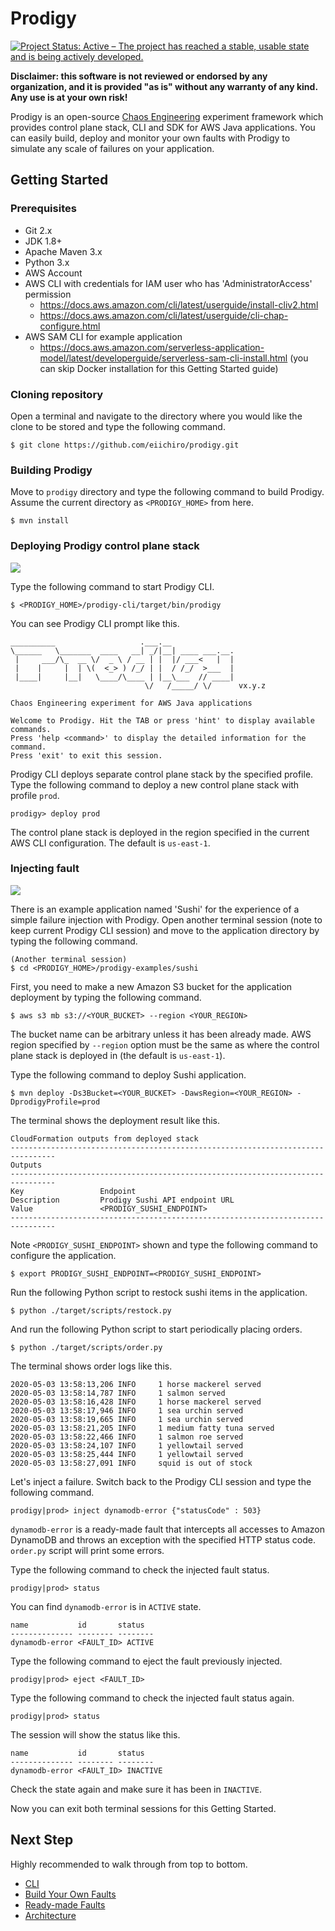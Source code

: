 Prodigy
===
[![Project Status: Active – The project has reached a stable, usable state and is being actively developed.](https://www.repostatus.org/badges/latest/active.svg)](https://www.repostatus.org/#active)

**Disclaimer: this software is not reviewed or endorsed by any organization, and it is provided "as is" without any warranty of any kind. Any use is at your own risk!**

Prodigy is an open-source [Chaos Engineering](http://principlesofchaos.org/) experiment framework which provides control plane stack, CLI and SDK for AWS Java applications. You can easily build, deploy and monitor your own faults with Prodigy to simulate any scale of failures on your application.

Getting Started
---
### Prerequisites
* Git 2.x
* JDK 1.8+
* Apache Maven 3.x
* Python 3.x
* AWS Account
* AWS CLI with credentials for IAM user who has 'AdministratorAccess' permission
  - https://docs.aws.amazon.com/cli/latest/userguide/install-cliv2.html
  - https://docs.aws.amazon.com/cli/latest/userguide/cli-chap-configure.html
* AWS SAM CLI for example application
  - https://docs.aws.amazon.com/serverless-application-model/latest/developerguide/serverless-sam-cli-install.html (you can skip Docker installation for this Getting Started guide)

### Cloning repository
Open a terminal and navigate to the directory where you would like the clone to be stored and type the following command.

```
$ git clone https://github.com/eiichiro/prodigy.git
```

### Building Prodigy
Move to `prodigy` directory and type the following command to build Prodigy. Assume the current directory as `<PRODIGY_HOME>` from here.

```
$ mvn install
```

### Deploying Prodigy control plane stack
![](https://github.com/eiichiro/prodigy/wiki/images/deploy.gif)

Type the following command to start Prodigy CLI.

```
$ <PRODIGY_HOME>/prodigy-cli/target/bin/prodigy
```

You can see Prodigy CLI prompt like this.

```
__________                   .___.__
\______   \_______  ____   __| _/|__| ____ ___.__.
 |     ___/\_  __ \/  _ \ / __ | |  |/ ___<   |  |
 |    |     |  | \(  <_> ) /_/ | |  / /_/  >___  |
 |____|     |__|   \____/\____ | |__\___  // ____|
                              \/   /_____/ \/      vx.y.z

Chaos Engineering experiment for AWS Java applications

Welcome to Prodigy. Hit the TAB or press 'hint' to display available commands.
Press 'help <command>' to display the detailed information for the command.
Press 'exit' to exit this session.
```

Prodigy CLI deploys separate control plane stack by the specified profile. Type the following command to deploy a new control plane stack with profile `prod`.

```
prodigy> deploy prod
```

The control plane stack is deployed in the region specified in the current AWS CLI configuration. The default is `us-east-1`.

### Injecting fault
![](https://github.com/eiichiro/prodigy/wiki/images/example.gif)

There is an example application named 'Sushi' for the experience of a simple failure injection with Prodigy. Open another terminal session (note to keep current Prodigy CLI session) and move to the application directory by typing the following command.

```
(Another terminal session)
$ cd <PRODIGY_HOME>/prodigy-examples/sushi
```

First, you need to make a new Amazon S3 bucket for the application deployment by typing the following command.

```
$ aws s3 mb s3://<YOUR_BUCKET> --region <YOUR_REGION>
```

The bucket name can be arbitrary unless it has been already made. AWS region specified by `--region` option must be the same as where the control plane stack is deployed in (the default is `us-east-1`).

Type the following command to deploy Sushi application.

```
$ mvn deploy -Ds3Bucket=<YOUR_BUCKET> -DawsRegion=<YOUR_REGION> -DprodigyProfile=prod
```

The terminal shows the deployment result like this.

```
CloudFormation outputs from deployed stack
--------------------------------------------------------------------------------
Outputs
--------------------------------------------------------------------------------
Key                 Endpoint
Description         Prodigy Sushi API endpoint URL
Value               <PRODIGY_SUSHI_ENDPOINT>
--------------------------------------------------------------------------------
```

Note `<PRODIGY_SUSHI_ENDPOINT>` shown and type the following command to configure the application.

```
$ export PRODIGY_SUSHI_ENDPOINT=<PRODIGY_SUSHI_ENDPOINT>
```

Run the following Python script to restock sushi items in the application.

```
$ python ./target/scripts/restock.py
```

And run the following Python script to start periodically placing orders.

```
$ python ./target/scripts/order.py
```

The terminal shows order logs like this.

```
2020-05-03 13:58:13,206 INFO     1 horse mackerel served
2020-05-03 13:58:14,787 INFO     1 salmon served
2020-05-03 13:58:16,428 INFO     1 horse mackerel served
2020-05-03 13:58:17,946 INFO     1 sea urchin served
2020-05-03 13:58:19,665 INFO     1 sea urchin served
2020-05-03 13:58:21,205 INFO     1 medium fatty tuna served
2020-05-03 13:58:22,466 INFO     1 salmon roe served
2020-05-03 13:58:24,107 INFO     1 yellowtail served
2020-05-03 13:58:25,444 INFO     1 yellowtail served
2020-05-03 13:58:27,091 INFO     squid is out of stock
```

Let's inject a failure. Switch back to the Prodigy CLI session and type the following command.

```
prodigy|prod> inject dynamodb-error {"statusCode" : 503}
```

`dynamodb-error` is a ready-made fault that intercepts all accesses to Amazon DynamoDB and throws an exception with the specified HTTP status code. `order.py` script will print some errors.

Type the following command to check the injected fault status.

```
prodigy|prod> status
```

You can find `dynamodb-error` is in `ACTIVE` state.

```
name           id       status
-------------- -------- --------
dynamodb-error <FAULT_ID> ACTIVE
```

Type the following command to eject the fault previously injected.

```
prodigy|prod> eject <FAULT_ID>
```

Type the following command to check the injected fault status again.

```
prodigy|prod> status
```

The session will show the status like this.

```
name           id       status
-------------- -------- --------
dynamodb-error <FAULT_ID> INACTIVE
```

Check the state again and make sure it has been in `INACTIVE`.

Now you can exit both terminal sessions for this Getting Started.

Next Step
---
Highly recommended to walk through from top to bottom.

* [CLI](https://github.com/eiichiro/prodigy/wiki/CLI)
* [Build Your Own Faults](https://github.com/eiichiro/prodigy/wiki/Build-Your-Own-Faults)
* [Ready-made Faults](https://github.com/eiichiro/prodigy/wiki/Ready-made-Faults)
* [Architecture](https://github.com/eiichiro/prodigy/wiki/Architecture)
